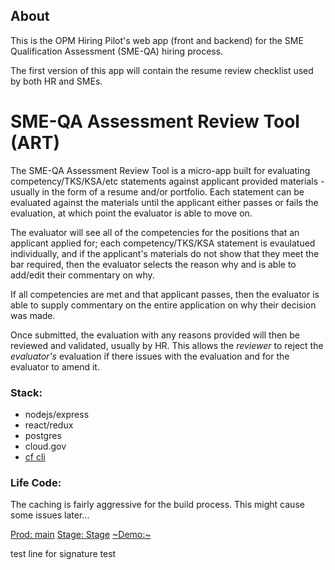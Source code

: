 ## About

This is the OPM Hiring Pilot's web app (front and backend) for the SME Qualification Assessment (SME-QA) hiring process.

The first version of this app will contain the resume review checklist used by both HR and SMEs.

# SME-QA Assessment Review Tool (ART)

The SME-QA Assessment Review Tool is a micro-app built for evaluating competency/TKS/KSA/etc statements against applicant provided materials - usually in the form of a resume and/or portfolio. Each statement can be evaluated against the materials until the applicant either passes or fails the evaluation, at which point the evaluator is able to move on.

The evaluator will see all of the competencies for the positions that an applicant applied for; each competency/TKS/KSA statement is evaulatued individually, and if the applicant's materials do not show that they meet the bar required, then the evaluator selects the reason why and is able to add/edit their commentary on why.

If all competencies are met and that applicant passes, then the evaluator is able to supply commentary on the entire application on why their decision was made.

Once submitted, the evaluation with any reasons provided will then be reviewed and validated, usually by HR. This allows the _reviewer_ to reject the _evaluator's_ evaluation if there issues with the evaluation and for the evaluator to amend it.

### Stack:

- nodejs/express
- react/redux
- postgres
- cloud.gov
- [cf cli](https://github.com/cloudfoundry/cli)

### Life Code:

The caching is fairly aggressive for the build process. This might cause some issues later...

[Prod: main](https://smeqa-rr-tool.app.cloud.gov)
[Stage: Stage](https://smeqa-staging.app.cloud.gov)
[~Demo:~](https://smeqa-demo.app.cloud.gov)

test line for signature test
